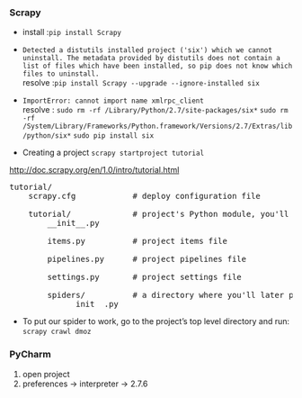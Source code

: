### Scrapy
+ install :`pip install Scrapy`
+ `Detected a distutils installed project ('six') which we cannot uninstall. The metadata provided by distutils does not contain a list of files which have been installed, so pip does not know which files to uninstall.`
<br/>  resolve :`pip install Scrapy --upgrade --ignore-installed six`
+ `ImportError: cannot import name xmlrpc_client`
<br/>  resolve :
`sudo rm -rf /Library/Python/2.7/site-packages/six*`
`sudo rm -rf /System/Library/Frameworks/Python.framework/Versions/2.7/Extras/lib/python/six*`
`sudo pip install six`

+ Creating a project
`scrapy startproject tutorial`

<http://doc.scrapy.org/en/1.0/intro/tutorial.html>

<pre>
tutorial/
    scrapy.cfg            # deploy configuration file

    tutorial/             # project's Python module, you'll import your code from here
        __init__.py

        items.py          # project items file

        pipelines.py      # project pipelines file

        settings.py       # project settings file

        spiders/          # a directory where you'll later put your spiders
            __init__.py
</pre>

+ To put our spider to work, go to the project’s top level directory and run: `scrapy crawl dmoz`


### PyCharm
1. open project
2. preferences -> interpreter -> 2.7.6


